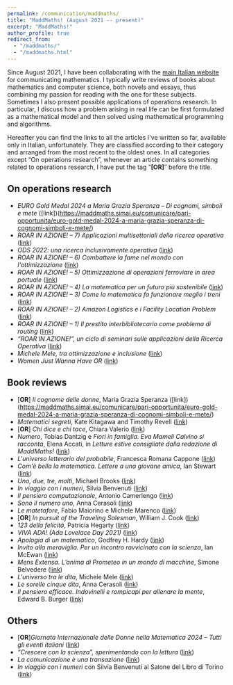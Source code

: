 ```yaml
---
permalink: /communication/maddmaths/
title: "MaddMaths! (August 2021 -- present)"
excerpt: "MaddMaths!"
author_profile: true
redirect_from:
  - "/maddmaths/"
  - "/maddmaths.html"
---
```


Since August 2021, I have been collaborating with the [main Italian website](http://maddmaths.simai.eu) for communicating mathematics.
I typically write reviews of books about mathematics and computer science, both novels and essays, thus combining my passion for reading with the one for these subjects. Sometimes I also present possible applications of operations research. In particular, I discuss how a problem arising in real life can be first formulated as a mathematical model and then solved using mathematical programming and algorithms.

Hereafter you can find the links to all the articles I've written so far, available only in Italian, unfortunately. They are classified according to their category and arranged from the most recent to the oldest ones. In all categories except “On operations research”, whenever an article contains something related to operations research, I have put the tag “**[OR]**” before the title.


## On operations research
- *EURO Gold Medal 2024 a Maria Grazia Speranza – Di cognomi, simboli e mete* ([link])(https://maddmaths.simai.eu/comunicare/pari-opportunita/euro-gold-medal-2024-a-maria-grazia-speranza-di-cognomi-simboli-e-mete/)
- *ROAR IN AZIONE! – 7) Applicazioni multisettoriali della ricerca operativa* ([link](https://maddmaths.simai.eu/divulgazione/roar-in-azione-applicazioni-multisettoriali-ricerca-operativa/))
- *ODS 2022: una ricerca inclusivamente operativa* ([link](https://maddmaths.simai.eu/divulgazione/ricerca-operativa-ods2022-una-ricerca-inclusivamente-operativa/))
- *ROAR IN AZIONE! – 6) Combattere la fame nel mondo con l'ottimizzazione* ([link](https://maddmaths.simai.eu/divulgazione/roar-in-azione-combattere-fame-mondo-ottimizzazione/))
- *ROAR IN AZIONE! – 5) Ottimizzazione di operazioni ferroviare in area portuale* ([link](https://maddmaths.simai.eu/divulgazione/roar-in-azione-ottimizzazione-operazioni-ferroviarie-area-portuale/))
- *ROAR IN AZIONE! – 4) La matematica per un futuro più sostenibile* ([link](https://maddmaths.simai.eu/divulgazione/roar-in-azione-matematica-per-futuro-piu-sostenibile/))
- *ROAR IN AZIONE! – 3) Come la matematica fa funzionare meglio i treni* ([link](https://maddmaths.simai.eu/divulgazione/roar-in-azione-matematica-fa-funzionare-meglio-treni/))
- *ROAR IN AZIONE! – 2) Amazon Logistics e i Facility Location Problem* ([link](https://maddmaths.simai.eu/divulgazione/roar-in-azione-amazon-logistics-facility-location-problem/))
- *ROAR IN AZIONE! – 1) Il prestito interbibliotecario come problema di routing* ([link](https://maddmaths.simai.eu/divulgazione/roar-in-azione-prestito-interbibliotecario-problema-routing/))
- *“ROAR IN AZIONE!”, un ciclo di seminari sulle applicazioni della Ricerca Operativa* ([link](https://maddmaths.simai.eu/divulgazione/roar-in-azione-ciclo-seminari-applicazioni-ricerca-operativa/))
- *Michele Mele, tra ottimizzazione e inclusione* ([link](https://maddmaths.simai.eu/persone/michele_mele/))
- *Women Just Wanna Have OR* ([link](https://maddmaths.simai.eu/persone/women-just-wanna-have-or/))


## Book reviews
- [**OR**] *Il cognome delle donne*, Maria Grazia Speranza ([link])(https://maddmaths.simai.eu/comunicare/pari-opportunita/euro-gold-medal-2024-a-maria-grazia-speranza-di-cognomi-simboli-e-mete/)
- *Matematici segreti*, Kate Kitagawa and Timothy Revell ([link](https://maddmaths.simai.eu/divulgazione/letture-matematiche-matematici-segreti-kate-kitagawa-timothy-revell/))
- [**OR**] *Chi dice e chi tace*, Chiara Valerio ([link](https://maddmaths.simai.eu/divulgazione/letture-matematiche-chi-dice-e-chi-tace-chiara-valerio/))
- *Numero*, Tobias Dantzig e *Fiori in famiglia. Eva Mameli Calvino si racconta*, Elena Accati, in *Letture estive consigliate dalla redazione di MaddMaths!* ([link](https://maddmaths.simai.eu/divulgazione/letture-matematiche/letture-estive-2023/))
- *L'universo letterario del probabile*, Francesca Romana Cappone ([link](https://maddmaths.simai.eu/divulgazione/letture-matematiche-universo-letterario-probabile-francesca-romana-capone/))
- *Com'è bella la matematica. Lettere a una giovane amica*, Ian Stewart ([link](https://maddmaths.simai.eu/divulgazione/letture-matematiche/come-e-bella-la-matematica-ian-stewart/))
- *Uno, due, tre, molti*, Michael Brooks ([link](https://maddmaths.simai.eu/divulgazione/letture-matematiche/uno-due-tre-brooks/))
- *In viaggio con i numeri*, Silvia Benvenuti ([link](https://maddmaths.simai.eu/divulgazione/letture-matematiche-in-viaggio-con-i-numeri-silvia-benvenuti/))
- *Il pensiero computazionale*, Antonio Camerlengo ([link](https://maddmaths.simai.eu/divulgazione/letture-matematiche-il-pensiero-computazionale-antonio-camerlengo/))
- *Sono il numero uno*, Anna Cerasoli ([link](https://maddmaths.simai.eu/divulgazione/letture-matematiche-sono-il-numero-1-anna-cerasoli/))
- *Le matetafore*, Fabio Maiorino e Michele Marenco ([link](https://maddmaths.simai.eu/divulgazione/letture-matematiche-recensione-le-matetafore-maiorino-marenco/))
- [**OR**] *In pursuit of the Traveling Salesman*, William J. Cook ([link](https://maddmaths.simai.eu/divulgazione/letture-matematiche-recensione-in-pursuit-traveling-salesman-cook/))
- *123 della felicità*, Patricia Hegarty ([link](https://maddmaths.simai.eu/divulgazione/letture-matematiche/123-della-felicita-hegarty/))
- *VIVA ADA! (Ada Lovelace Day 2021)* ([link](https://maddmaths.simai.eu/divulgazione/eventi/viva-ada/))
- *Apologia di un matematico*, Godfrey H. Hardy ([link](https://maddmaths.simai.eu/divulgazione/letture-matematiche-estive-20/))
- *Invito alla meraviglia. Per un incontro ravvicinato con la scienza*, Ian McEwan ([link](https://maddmaths.simai.eu/divulgazione/letture-matematiche-estive-17/))
- *Mens Extensa. L’anima di Prometeo in un mondo di macchine*, Simone Belvedere ([link](https://maddmaths.simai.eu/divulgazione/letture-matematiche-estive-14/))
- *L'universo tra le dita*, Michele Mele ([link](https://maddmaths.simai.eu/divulgazione/letture-matematiche-estive-12/))
- *Le sorelle cinque dita*, Anna Cerasoli ([link](https://maddmaths.simai.eu/divulgazione/letture-matematiche-estive-10/))
- *Il pensiero efficace. Indovinelli e rompicapi per allenare la mente*, Edward B. Burger ([link](https://maddmaths.simai.eu/divulgazione/letture-matematiche-estive-5/))


## Others
- [**OR**]*Giornata Internazionale delle Donne nella Matematica 2024 – Tutti gli eventi italiani* ([link](https://maddmaths.simai.eu/divulgazione/eventi/giornata-internazionale-donne-matematica-2024-tutti-gli-eventi/))
- *“Crescere con la scienza”, sperimentando con la lettura* ([link](https://maddmaths.simai.eu/divulgazione/letture-matematiche/crescere-con-la-scienza-sperimentando-con-la-lettura/))
- *La comunicazione è una transazione* ([link](https://maddmaths.simai.eu/divulgazione/workshop-comunicazione-della-matematica/))
- *In viaggio con i numeri* con Silvia Benvenuti al Salone del Libro di Torino ([link](https://maddmaths.simai.eu/divulgazione/numeri-bevenuti-torino/))
